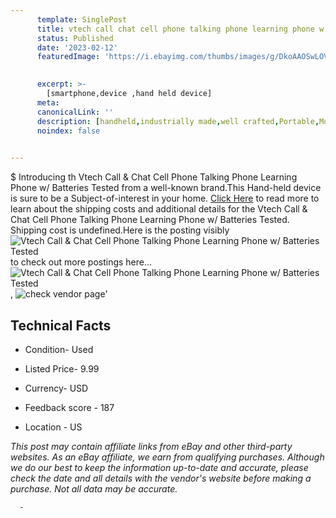 ```yaml
---
      template: SinglePost
      title: vtech call chat cell phone talking phone learning phone w batteries tested
      status: Published
      date: '2023-02-12'
      featuredImage: 'https://i.ebayimg.com/thumbs/images/g/DkoAAOSwLOViXxt5/s-l225.jpg'
       

      excerpt: >-
        [smartphone,device ,hand held device]
      meta:
      canonicalLink: ''
      description: [handheld,industrially made,well crafted,Portable,Mobile,Compact,Convenient,Lightweight,Maneuverable,Man-portable,Miniature,Carriable,Hand-held,Light,Holdable,Transportable,Mobile device,Pocket-sized,On-the-go,Wireless,Cordless,Compact size,Convenient size, smartphone,device ,hand held device]
      noindex: false
      

---
```

$
      Introducing th Vtech Call & Chat Cell Phone Talking Phone Learning Phone w/ Batteries Tested from a well-known brand.This Hand-held device  is sure to be a Subject-of-interest in your home. [Click Here](https://www.ebay.com/itm/275278784750?hash=item4017e4e8ee%3Ag%3ADkoAAOSwLOViXxt5&mkevt=1&mkcid=1&mkrid=711-53200-19255-0&campid=%253CePNCampaignId%253E&customid=%253CreferenceId%253E&toolid=10049) to read more to learn about the shipping costs and additional details for the Vtech Call & Chat Cell Phone Talking Phone Learning Phone w/ Batteries Tested. Shipping cost is undefined.Here is the posting visibly ![Vtech Call & Chat Cell Phone Talking Phone Learning Phone w/ Batteries Tested](https://i.ebayimg.com/thumbs/images/g/DkoAAOSwLOViXxt5/s-l225.jpg) to check out more postings here... ![Vtech Call & Chat Cell Phone Talking Phone Learning Phone w/ Batteries Tested](https://i.ebayimg.com/images/g/DkoAAOSwLOViXxt5/s-l1600.jpg), ![check vendor page](https://origin-galleryplus.ebayimg.com/ws/web/275278784750_2_0_1/225x225.jpg,https://origin-galleryplus.ebayimg.com/ws/web/275278784750_3_0_1/225x225.jpg,https://origin-galleryplus.ebayimg.com/ws/web/275278784750_4_0_1/225x225.jpg,https://origin-galleryplus.ebayimg.com/ws/web/275278784750_5_0_1/225x225.jpg)'

      

 ## Technical Facts 



     
      

 - Condition- Used 


      

 - Listed Price- 9.99 


      

 - Currency- USD 


      

 - Feedback score - 187 


      

 - Location - US 


      
      

 *_This post may contain affiliate links from eBay and other third-party websites. As an eBay affiliate, we earn from qualifying purchases. Although we do our best to keep the information up-to-date and accurate, please check the date and all details with the vendor's website before making a purchase. Not all data may be accurate._*




      -
